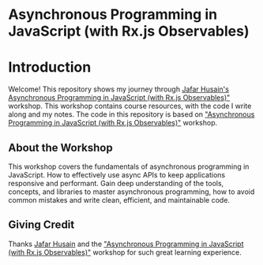 # Asynchronous Programming in JavaScript (with Rx.js Observables)

# Introduction

Welcome! This repository shows my journey through [Jafar Husain's](https://frontendmasters.com/teachers/jafar-husain/) [Asynchronous Programming in JavaScript (with Rx.js Observables)"](https://frontendmasters.com/courses/asynchronous-javascript/) workshop. This workshop contains course resources, with the code I write along and my notes. The code in this repository is based on ["Asynchronous Programming in JavaScript (with Rx.js Observables)"](https://frontendmasters.com/courses/asynchronous-javascript/) workshop.

## About the Workshop

This workshop covers the fundamentals of asynchronous programming in JavaScript. How to effectively use async APIs to keep applications responsive and performant. Gain deep understanding of the tools, concepts, and libraries to master asynchronous programming, how to avoid common mistakes and write clean, efficient, and maintainable code.


## Giving Credit
Thanks [Jafar Husain](https://frontendmasters.com/teachers/jafar-husain/) and the  ["Asynchronous Programming in JavaScript (with Rx.js Observables)"](https://frontendmasters.com/courses/asynchronous-javascript/) workshop for such great learning experience.